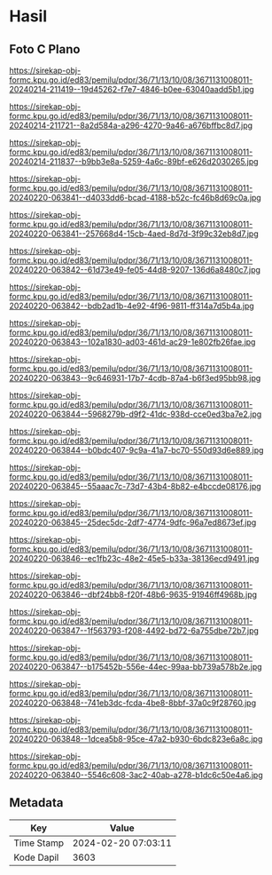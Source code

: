 # Hasil

## Foto C Plano

https://sirekap-obj-formc.kpu.go.id/ed83/pemilu/pdpr/36/71/13/10/08/3671131008011-20240214-211419--19d45262-f7e7-4846-b0ee-63040aadd5b1.jpg

https://sirekap-obj-formc.kpu.go.id/ed83/pemilu/pdpr/36/71/13/10/08/3671131008011-20240214-211721--8a2d584a-a296-4270-9a46-a676bffbc8d7.jpg

https://sirekap-obj-formc.kpu.go.id/ed83/pemilu/pdpr/36/71/13/10/08/3671131008011-20240214-211837--b9bb3e8a-5259-4a6c-89bf-e626d2030265.jpg

https://sirekap-obj-formc.kpu.go.id/ed83/pemilu/pdpr/36/71/13/10/08/3671131008011-20240220-063841--d4033dd6-bcad-4188-b52c-fc46b8d69c0a.jpg

https://sirekap-obj-formc.kpu.go.id/ed83/pemilu/pdpr/36/71/13/10/08/3671131008011-20240220-063841--257668d4-15cb-4aed-8d7d-3f99c32eb8d7.jpg

https://sirekap-obj-formc.kpu.go.id/ed83/pemilu/pdpr/36/71/13/10/08/3671131008011-20240220-063842--61d73e49-fe05-44d8-9207-136d6a8480c7.jpg

https://sirekap-obj-formc.kpu.go.id/ed83/pemilu/pdpr/36/71/13/10/08/3671131008011-20240220-063842--bdb2ad1b-4e92-4f96-9811-ff314a7d5b4a.jpg

https://sirekap-obj-formc.kpu.go.id/ed83/pemilu/pdpr/36/71/13/10/08/3671131008011-20240220-063843--102a1830-ad03-461d-ac29-1e802fb26fae.jpg

https://sirekap-obj-formc.kpu.go.id/ed83/pemilu/pdpr/36/71/13/10/08/3671131008011-20240220-063843--9c646931-17b7-4cdb-87a4-b6f3ed95bb98.jpg

https://sirekap-obj-formc.kpu.go.id/ed83/pemilu/pdpr/36/71/13/10/08/3671131008011-20240220-063844--5968279b-d9f2-41dc-938d-cce0ed3ba7e2.jpg

https://sirekap-obj-formc.kpu.go.id/ed83/pemilu/pdpr/36/71/13/10/08/3671131008011-20240220-063844--b0bdc407-9c9a-41a7-bc70-550d93d6e889.jpg

https://sirekap-obj-formc.kpu.go.id/ed83/pemilu/pdpr/36/71/13/10/08/3671131008011-20240220-063845--55aaac7c-73d7-43b4-8b82-e4bccde08176.jpg

https://sirekap-obj-formc.kpu.go.id/ed83/pemilu/pdpr/36/71/13/10/08/3671131008011-20240220-063845--25dec5dc-2df7-4774-9dfc-96a7ed8673ef.jpg

https://sirekap-obj-formc.kpu.go.id/ed83/pemilu/pdpr/36/71/13/10/08/3671131008011-20240220-063846--ec1fb23c-48e2-45e5-b33a-38136ecd9491.jpg

https://sirekap-obj-formc.kpu.go.id/ed83/pemilu/pdpr/36/71/13/10/08/3671131008011-20240220-063846--dbf24bb8-f20f-48b6-9635-91946ff4968b.jpg

https://sirekap-obj-formc.kpu.go.id/ed83/pemilu/pdpr/36/71/13/10/08/3671131008011-20240220-063847--1f563793-f208-4492-bd72-6a755dbe72b7.jpg

https://sirekap-obj-formc.kpu.go.id/ed83/pemilu/pdpr/36/71/13/10/08/3671131008011-20240220-063847--b175452b-556e-44ec-99aa-bb739a578b2e.jpg

https://sirekap-obj-formc.kpu.go.id/ed83/pemilu/pdpr/36/71/13/10/08/3671131008011-20240220-063848--741eb3dc-fcda-4be8-8bbf-37a0c9f28760.jpg

https://sirekap-obj-formc.kpu.go.id/ed83/pemilu/pdpr/36/71/13/10/08/3671131008011-20240220-063848--1dcea5b8-95ce-47a2-b930-6bdc823e6a8c.jpg

https://sirekap-obj-formc.kpu.go.id/ed83/pemilu/pdpr/36/71/13/10/08/3671131008011-20240220-063840--5546c608-3ac2-40ab-a278-b1dc6c50e4a6.jpg


## Metadata

| Key        | Value               |
| ---------- | ------------------- |
| Time Stamp | 2024-02-20 07:03:11 |
| Kode Dapil | 3603                |



